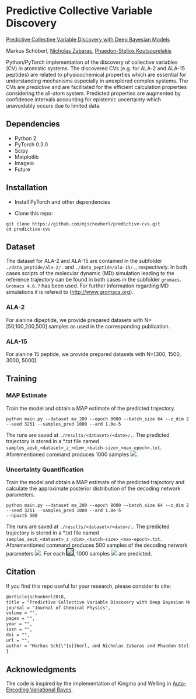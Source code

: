 # Predictive Collective Variable Discovery

[Predictive Collective Variable Discovery with Deep Bayesian Models](https://arxiv.org/abs/1809.06913)

Markus Schöberl, [Nicholas Zabaras](https://www.zabaras.com), [Phaedon-Stelios Koutsourelakis](http://www.contmech.mw.tum.de)

Python/PyTorch implementation of the discovery of collective variables (CV) in atomistic systems.
The discovered CVs (e.g. for ALA-2 and ALA-15 peptides) are related to physicochemical properties
which are essential for understanding mechanisms especially in unexplored complex systems.
The CVs are *predictive* and are facilitated for the efficient calculation properties considering the
all-atom system. Predicted properties are augmented by confidence intervals accounting for epistemic uncertainty which
unavoidably occurs due to limited data.

## Dependencies
- Python 2
- PyTorch 0.3.0
- Scipy
- Matplotlib
- Imageio
- Future

## Installation
- Install PyTorch and other dependencies

- Clone this repo:
```
git clone https://github.com/mjschoeberl/predictive-cvs.git
cd predictive-cvs
```


## Dataset
The dataset for ALA-2 and ALA-15 are contained in the subfolder `./data_peptide/ala-2/.` and `./data_peptide/ala-15/.`,
respectively. In both cases scripts of the molecular dynamic (MD) simulation leading to the reference trajectory can be found
in both cases in the subfolder `gromacs`. `Gromacs 4.6.7` has been used. For further information regarding MD simulations
it is refered to (http://www.gromacs.org).

### ALA-2
For alanine dipeptide, we provide prepared datasets with N=[50,100,200,500] samples as used in the corresponding publication.

### ALA-15
For alanine 15 peptide, we provide prepared datasets with N=[300, 1500, 3000, 5000].

## Training

### MAP Estimate 

Train the model and obtain a MAP estimate of the predicted trajectory.
```
python main.py --dataset ma_200 --epoch 8000 --batch_size 64 --z_dim 2 --seed 3251 --samples_pred 1000 --ard 1.0e-5 
```
The runs are saved at `./results/<dataset>/<date>/.`.
The predicted trajectory is stored in a *.txt file named `samples_aevb_<dataset>_z_<dim>_<batch-size>_<max-epoch>.txt`.
Aforementioned command produces 1000 samples 
<img src="http://latex.codecogs.com/svg.latex?\boldsymbol{x}\sim%20p(\boldsymbol{x}|\boldsymbol{\theta}_{\text{MAP}})" border="0"/>.

### Uncertainty Quantification

Train the model and obtain a MAP estimate of the predicted trajectory and calculate the approximate posterior distribution
of the decoding network parameters.
```
python main.py --dataset ma_200 --epoch 8000 --batch_size 64 --z_dim 2 --seed 3251 --samples_pred 1000 --ard 1.0e-5 
--npostS 500
```
The runs are saved at `./results/<dataset>/<date>/.`.
The predicted trajectory is stored in a *.txt file named `samples_aevb_<dataset>_z_<dim>_<batch-size>_<max-epoch>.txt`.
Aforementioned command produces 500 samples of the decoding network parameters
<img src="http://latex.codecogs.com/svg.latex?\boldsymbol{\theta}_i\sim\%20p(\boldsymbol{\theta}|\boldsymbol{X})" border="0"/>.
For each <img src="http://latex.codecogs.com/svg.latex?\boldsymbol{\theta}_i" border="2"/>, 1000 samples <img src="http://latex.codecogs.com/svg.latex?\boldsymbol{x}\sim%20p(\boldsymbol{x}|\boldsymbol{\theta}_{\text{i}})" border="0"/> are predicted.

## Citation

If you find this repo useful for your research, please consider to cite:
```latex
@article{schoeberl2018,
title = "Predictive Collective Variable Discovery with Deep Bayesian Models",
journal = "Journal of Chemical Physics",
volume = "",
pages = "",
year = "",
issn = "",
doi = "",
url = "",
author = "Markus Sch{\"{o}}berl, and Nicholas Zabaras and Phaedon-Stelios Koutsourelakis"
}
```

## Acknowledgments

The code is inspired by the implementation of Kingma and Welling in [Auto-Encoding Variational Bayes](https://arxiv.org/abs/1312.6114).
